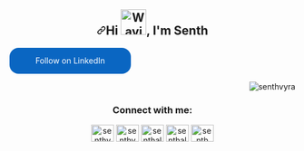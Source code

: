  </div>
    <article class="markdown-body entry-content container-lg f5" itemprop="text"><h1 align="center" dir="auto"><a id="user-content-hi--im-Senth Vyra" class="anchor" aria-hidden="true" href="#hi--im-Senth-Vyra"><svg class="octicon octicon-link" viewBox="0 0 16 16" version="1.1" width="16" height="16" aria-hidden="true"><path fill-rule="evenodd" d="M7.775 3.275a.75.75 0 001.06 1.06l1.25-1.25a2 2 0 112.83 2.83l-2.5 2.5a2 2 0 01-2.83 0 .75.75 0 00-1.06 1.06 3.5 3.5 0 004.95 0l2.5-2.5a3.5 3.5 0 00-4.95-4.95l-1.25 1.25zm-4.69 9.64a2 2 0 010-2.83l2.5-2.5a2 2 0 012.83 0 .75.75 0 001.06-1.06 3.5 3.5 0 00-4.95 0l-2.5 2.5a3.5 3.5 0 004.95 4.95l1.25-1.25a.75.75 0 00-1.06-1.06l-1.25 1.25a2 2 0 01-2.83 0z"></path></svg></a>Hi <a target="_blank" rel="noopener noreferrer nofollow" href="https://raw.githubusercontent.com/nixin72/nixin72/master/wave.gif"><img src="https://raw.githubusercontent.com/nixin72/nixin72/master/wave.gif" alt="Waving hand animated gif" height="45" width="45" data-animated-image="" style="max-width: 100%;"></a>, I'm Senth</h1>
<div align="right" dir="auto">
</div>

<style>
        .libutton {
          display: flex;
          flex-direction: column;
          justify-content: center;
          padding: 7px;
          text-align: center;
          outline: none;
          text-decoration: none !important;
          color: #ffffff !important;
          width: 200px;
          height: 32px;
          border-radius: 16px;
          background-color: #0A66C2;
          font-family: "SF Pro Text", Helvetica, sans-serif;
        }
      </style>
<a class="libutton" href="https://www.linkedin.com/comm/mynetwork/discovery-see-all?usecase=PEOPLE_FOLLOWS&followMember=senthvyra" target="_blank">Follow on LinkedIn</a> </div>


<p align="right"> <img src="https://komarev.com/ghpvc/?username=senthvyra&label=Profile%20views&color=0e75b6&style=flat" alt="senthvyra" /> </p>

<h3 align="center">Connect with me:</h3>
<p align="center">
<a href="https://twitter.com/senthvyra" target="blank"><img align="center" src="https://raw.githubusercontent.com/rahuldkjain/github-profile-readme-generator/master/src/images/icons/Social/twitter.svg" alt="senthvyra" height="30" width="40" /></a>
<a href="https://linkedin.com/in/senthvyra" target="blank"><img align="center" src="https://raw.githubusercontent.com/rahuldkjain/github-profile-readme-generator/master/src/images/icons/Social/linked-in-alt.svg" alt="senthvyra" height="30" width="40" /></a>
<a href="https://fb.com/senthvyra" target="blank"><img align="center" src="https://raw.githubusercontent.com/rahuldkjain/github-profile-readme-generator/master/src/images/icons/Social/facebook.svg" alt="senthalanvyra" height="30" width="40" /></a>
<a href="https://instagram.com/senthvyra" target="blank"><img align="center" src="https://raw.githubusercontent.com/rahuldkjain/github-profile-readme-generator/master/src/images/icons/Social/instagram.svg" alt="senthalanvyra" height="30" width="40" /></a>
<a href="https://www.youtube.com/c/senth" target="blank"><img align="center" src="https://raw.githubusercontent.com/rahuldkjain/github-profile-readme-generator/master/src/images/icons/Social/youtube.svg" alt="senth" height="30" width="40" /></a>
</p>
